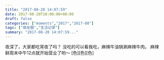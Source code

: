 ```yaml
---
title: "2017-08-20 14:07:59"
date: 2017-08-20T10:00:00+08:00
draft: false
categories: ["moments","2017","2017-08"]
tags: ["朋友圈","生活记录"]
summary: "2017-08-20 14:07:59..."
---
```


夜深了，大家都吃宵夜了吗？
没吃的可以看我吃，麻辣牛油锅涮麻辣牛肉。
麻辣鲜周末中午12点就开始营业了哟～
[色][色][色]

